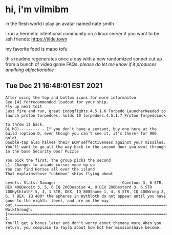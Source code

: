 # hi, i'm vilmibm

in the flesh world i play an avatar named nate smith

i run a hermetic intentional community on a linux server if you want to be ssh friends: https://tilde.town

my favorite food is mapo tofu

this readme regenerates once a day with a new randomized sonnet cut up from a bunch of video game FAQs.
_please do let me know if it produces anything objectionable_

## Tue Dec 21 16:48:01 EST 2021

    After using the top and bottom icons for more informaiton
    See [4] forrecommended loadout for your ship.
    Fly up next toit
    Just fire and run, great indogfights.4.5.1.6 Torpedo LauncherNeeded to launch proton torpedoes, holds 10 torpedoes.4.5.1.7 Proton TorpedoLock
    
    to throw it back.
    DL MJ)--------- - If you don't have a sextant, buy one here at the Guild (option D, even though you can't see it, it's there) for 900 goldi.
    Double-tap also halves their ECM'seffectiveness against your missiles.
    You'll want to go all the way back to the second door you went through in the base Security Door Puzzle
    
    You pick the first, the group picks the second
    L1: Changes to arcade cursor mode up up
    You can find Horses all over the island
    That explainsthose "unknown" ships flying about
    
    Levels: Stats: Damage:------ ------- ------ -------Covetous 3, 6 STR, DEX 400Deceit 3, 5, 6 IQ 200Despise 4, 8 DEX 200Destard 3, 6 STR 200Hythloth* 5, 3, 1 STR, DEX, IQ 800Shame 1, 4, 8 STR, IQ 400Wrong 2, 6, 7 DEX, IQ 400* the spheres in Hythloth do not appear until you have gone to the eighth  level, and are on the way out.+=============================================================================+| Walkthrough: |+=============================================================================++=============================================================================+| 1.
    You'll get a bonus later and don't worry about themany more.When you return, you complain to Tayla about how hot her missionshave become.
